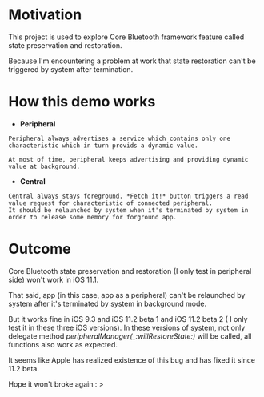 # Motivation
This project is used to explore Core Bluetooth framework feature called state preservation and restoration.

Because I'm encountering  a problem at work that state restoration can't be triggered by system after termination.

# How this demo works
  *  **Peripheral**

    Peripheral always advertises a service which contains only one characteristic which in turn provids a dynamic value.

    At most of time, peripheral keeps advertising and providing dynamic value at background.

  *  **Central**

    Central always stays foreground. *Fetch it!* button triggers a read value request for characteristic of connected peripheral.
    It should be relaunched by system when it's terminated by system in order to release some memory for forground app.

# Outcome

Core Bluetooth state preservation and restoration (I only test in peripheral side) won't work in iOS 11.1.

That said, app (in this case, app as a peripheral) can't be relaunched by system after it's terminated by system in background mode.

But it works fine in iOS 9.3 and iOS 11.2 beta 1 and iOS 11.2 beta 2 ( I only test it in these three iOS versions). In these versions of system, not only delegate method *peripheralManager(_:willRestoreState:)* will be called, all functions also work as expected.

It seems like Apple has realized existence of this bug and has fixed it since 11.2 beta.

Hope it won't broke again : >
